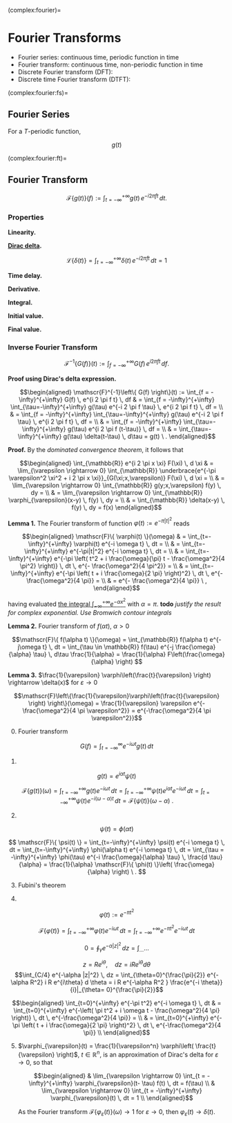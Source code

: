 (complex:fourier)=
# Fourier Transforms

- Fourier series: continuous time, periodic function in time
- Fourier transform: continuous time, non-periodic function in time
- Discrete Fourier transform (DFT):
- Discrete time Fourier transform (DTFT):


(complex:fourier:fs)=
## Fourier Series

For a $T$-periodic function,

$$g(t) $$



(complex:fourier:ft)=
## Fourier Transform

$$\mathscr{F}\left\{ g(t) \right\}(f) := \int_{t = -\infty}^{+\infty} g(t) \, e^{-i 2 \pi f t} \, dt .$$


### Properties

**Linearity.**

**[Dirac delta](functional-analysis:dirac-delta).**

$$\mathscr{L}\left\{ \delta(t) \right\} = \int_{t=-\infty}^{+\infty} \delta(t) \, e^{-i 2 \pi f t} \, dt = 1 $$

**Time delay.**

**Derivative.**

**Integral.**

**Initial value.**

**Final value.**

### Inverse Fourier Transform

$$\mathscr{F}^{-1}\left\{ G(f) \right\}(t) := \int_{f = -\infty}^{+\infty} G(f) \, e^{i 2 \pi f t} \, df .$$

**Proof using Dirac's delta expression.**

$$\begin{aligned}
\mathscr{F}^{-1}\left\{ G(f) \right\}(t) := \int_{f = -\infty}^{+\infty} G(f) \, e^{i 2 \pi f t} \, df 
  & = \int_{f = -\infty}^{+\infty} \int_{\tau=-\infty}^{+\infty} g(\tau) e^{-i 2 \pi f \tau} \, e^{i 2 \pi f t} \, df = \\ 
  & = \int_{f = -\infty}^{+\infty} \int_{\tau=-\infty}^{+\infty} g(\tau) e^{-i 2 \pi f \tau} \, e^{i 2 \pi f t} \, df = \\ 
  & = \int_{f = -\infty}^{+\infty} \int_{\tau=-\infty}^{+\infty} g(\tau) e^{i 2 \pi f (t-\tau)} \, df = \\ 
  & = \int_{\tau=-\infty}^{+\infty} g(\tau) \delta(t-\tau) \, d\tau = g(t) \ . 
\end{aligned}$$

**Proof.** By the *dominated convergence theorem*, it follows that

$$\begin{aligned}
  \int_{\mathbb{R}} e^{i 2 \pi x \xi} F(\xi) \, d \xi
  & = \lim_{\varepsilon \rightarrow 0} \int_{\mathbb{R}} \underbrace{e^{-\pi \varepsilon^2 \xi^2 + i 2 \pi x \xi}}_{G(\xi;x,\varepsilon)} F(\xi) \, d \xi = \\
  & = \lim_{\varepsilon \rightarrow 0} \int_{\mathbb{R}} g(y;x,\varepsilon) f(y) \, dy = \\
  & = \lim_{\varepsilon \rightarrow 0} \int_{\mathbb{R}} \varphi_{\varepsilon}(x-y) \, f(y) \, dy = \\
  & = \int_{\mathbb{R}} \delta(x-y) \, f(y) \, dy = f(x)
\end{aligned}$$

**Lemma 1.** The Fourier transform of function $\varphi(t):= e^{-\pi|t|^2}$ reads

$$\begin{aligned}
\mathscr{F}\{ \varphi(t) \}(\omega) 
 & = \int_{t=-\infty}^{+\infty} \varphi(t) e^{-i \omega t} \, dt = \\ 
 & = \int_{t=-\infty}^{+\infty} e^{-\pi|t|^2} e^{-i \omega t} \, dt = \\
 & = \int_{t=-\infty}^{+\infty} e^{-\pi \left( t^2 + i \frac{\omega}{\pi} t - \frac{\omega^2}{4 \pi^2}  \right)} \, dt \, e^{- \frac{\omega^2}{4 \pi^2}} = \\
 & = \int_{t=-\infty}^{+\infty} e^{-\pi \left( t + i \frac{\omega}{2 \pi}  \right)^2} \, dt \, e^{- \frac{\omega^2}{4 \pi}} = \\
 & = e^{- \frac{\omega^2}{4 \pi}} \ ,
\end{aligned}$$

having evaluated [the integral $\int_{-\infty}^{+\infty} e^{-\alpha x^2}$](integral:e^x2) with $\alpha = \pi$. **todo** *justify the result for complex exponential. Use Bromwich contour integrals*

**Lemma 2.** Fourier transform of $f(\alpha t)$, $\alpha > 0$

$$\mathscr{F}\{ f(\alpha t) \}(\omega) = \int_{\mathbb{R}} f(\alpha t) e^{-j\omega t} \, dt = \int_{\tau \in \mathbb{R}} f(\tau) e^{-j \frac{\omega}{\alpha} \tau} \, d\tau \frac{1}{\alpha} = \frac{1}{\alpha} F\left(\frac{\omega}{\alpha} \right) $$

**Lemma 3.** $\frac{1}{\varepsilon} \varphi\left(\frac{t}{\varepsilon} \right) \rightarrow \delta(x)$ for $\varepsilon \rightarrow 0$

$$\mathscr{F}\left\{\frac{1}{\varepsilon}\varphi\left(\frac{t}{\varepsilon} \right) \right\}(\omega) = \frac{1}{\varepsilon} \varepsilon e^{-\frac{\omega^2}{4 \pi \varepsilon^2}} = e^{-\frac{\omega^2}{4 \pi \varepsilon^2}}$$

0. Fourier transform

$$G(f) = \int_{t=-\infty}^{\infty} e^{-i \omega t} g(t) \, dt$$

1. 

$$g(t) = e^{i \alpha t} \psi(t)$$

$$\mathscr{F}\{ g(t) \}(\omega) = \int_{t=-\infty}^{+\infty} g(t) e^{-i \omega t} \, dt = \int_{t=-\infty}^{+\infty} \psi(t) e^{i \alpha t} e^{-i \omega t} \, dt =  \int_{t=-\infty}^{+\infty} \psi(t) e^{-i (\omega-\alpha) t} \, dt = \mathscr{F}\{ \psi(t) \}(\omega-\alpha) \ .$$

2. 

$$\psi(t) = \phi(\alpha t)$$

$$
\mathscr{F}\{ \psi(t) \} 
 = \int_{t=-\infty}^{+\infty} \psi(t) e^{-i \omega t} \, dt 
 = \int_{t=-\infty}^{+\infty} \phi(\alpha t) e^{-i \omega t} \, dt 
 = \int_{\tau = -\infty}^{+\infty} \phi(\tau) e^{-i \frac{\omega}{\alpha} \tau} \, \frac{d \tau}{\alpha} 
 = \frac{1}{\alpha} \mathscr{F}\{ \phi(t) \}\left( \frac{\omega}{\alpha} \right) \ .
$$

3. Fubini's theorem

4. 

$$\varphi(t):= e^{-\pi t^2}$$

$$
\mathscr{F}\{ \varphi(t) \} 
 = \int_{t=-\infty}^{+\infty} \varphi(t) e^{-i \omega t} \, dt 
 = \int_{t=-\infty}^{+\infty} e^{-\pi t^2} e^{-i \omega t} \, dt 
$$

$$0 = \oint_{\gamma} e^{-\alpha |z|^2} \, dz = \int_{\dots} \dots$$

$$z = R e^{i \theta}, \quad dz = i R e^{i \theta} d \theta$$
$$\int_{C/4} e^{-\alpha |z|^2} \, dz = \int_{\theta=0}^{\frac{\pi}{2}} e^{-\alpha R^2} i R e^{i\theta} d \theta = i R e^{-\alpha R^2 } \frac{e^{-i \theta}}{i}|_{\theta= 0}^{\frac{\pi}{2}}$$

$$\begin{aligned}
  \int_{t=0}^{+\infty} e^{-\pi t^2} e^{-i \omega t} \, dt 
  & = \int_{t=0}^{+\infty} e^{-\left( \pi t^2 + i \omega t - \frac{\omega^2}{4 \pi} \right)} \, dt \, e^{-\frac{\omega^2}{4 \pi}} = \\
  & = \int_{t=0}^{+\infty} e^{-\pi \left( t + i \frac{\omega}{2 \pi} \right)^2} \, dt \, e^{-\frac{\omega^2}{4 \pi}} \\
\end{aligned}$$


5. $\varphi_{\varepsilon}(t) = \frac{1}{\varepsilon^n} \varphi\left( \frac{t}{\varepsilon} \right)$, $t \in \mathbb{R}^n$, is an approximation of Dirac's delta for $\varepsilon \rightarrow 0$, so that

    $$\begin{aligned}
      & \lim_{\varepsilon \rightarrow 0} \int_{t = -\infty}^{+\infty} \varphi_{\varepsilon}(t- \tau) f(t) \, dt = f(\tau) \\
      & \lim_{\varepsilon \rightarrow 0} \int_{t = -\infty}^{+\infty} \varphi_{\varepsilon}(t) \, dt = 1 \\
    \end{aligned}$$
   
    As the Fourier transform $\mathscr{F}\left\{\varphi_{\varepsilon}(t)\right\}(\omega) \rightarrow 1$ for $\varepsilon \rightarrow 0$, then $\varphi_{\varepsilon}(t) \rightarrow \delta(t)$.
<!--
    The Fourier transform of the convolution $\varphi_{\varepsilon} \ast f$ reads
    
    $$\mathscr{F}\left\{ \varphi_\varepsilon \ast f \right\} = \mathscr{F}\left\{ \varphi_\varepsilon \right\} \mathscr{F}\left\{ f \right\} = \frac{1}{\varepsilon} \varepsilon 2 e^{-\frac{\varepsilon^2 \omega^2}{4 \pi}} F(\omega)$$
-->
